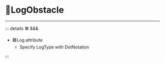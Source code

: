 # 🔻<via>LogObstacle</via>

---

<!-- =================================================== -->
<!-- =================================================== -->
<!-- =================================================== -->
<!-- =================================================== -->
<!-- =================================================== -->
::: details 🛠 <dev>&&&</dev>

- 🟩<eko>Log.attribute</eko>
    - Specify LogType with DotNotation

:::
